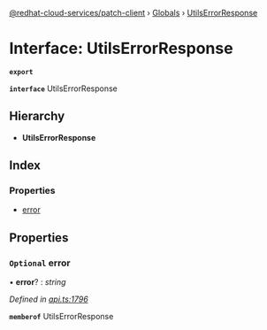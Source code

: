 [@redhat-cloud-services/patch-client](../README.md) › [Globals](../globals.md) › [UtilsErrorResponse](utilserrorresponse.md)

# Interface: UtilsErrorResponse

**`export`** 

**`interface`** UtilsErrorResponse

## Hierarchy

* **UtilsErrorResponse**

## Index

### Properties

* [error](utilserrorresponse.md#optional-error)

## Properties

### `Optional` error

• **error**? : *string*

*Defined in [api.ts:1796](https://github.com/RedHatInsights/javascript-clients/blob/898b2150/packages/patch/api.ts#L1796)*

**`memberof`** UtilsErrorResponse
